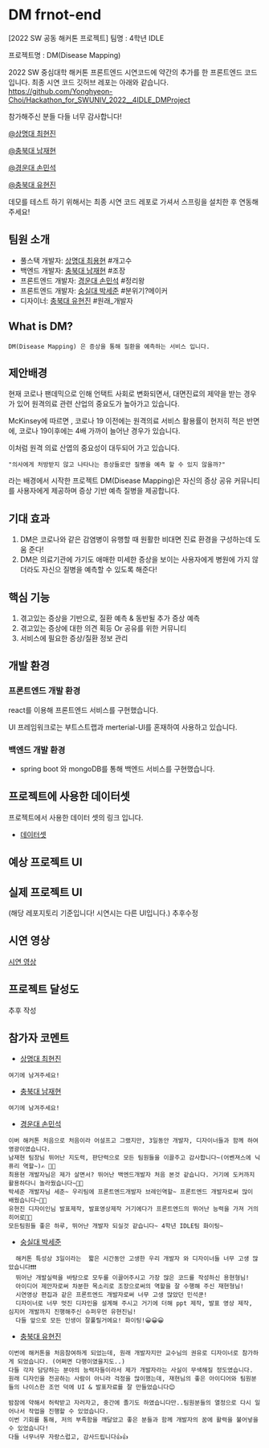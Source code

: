 # DM frnot-end
[2022 SW 공동 해커톤 프로젝트]
팀명 : 4학년 IDLE

프로젝트명 : DM(Disease Mapping)

2022 SW 중심대학 해커톤 프론트엔드 시연코드에 약간의 추가를 한 프론트엔드 코드입니다.
최종 시연 코드 깃허브 레포는 아래와 같습니다.
https://github.com/Yonghyeon-Choi/Hackathon_for_SWUNIV_2022__4IDLE_DMProject

참가해주신 분들 다들 너무 감사합니다!

[@상명대 최현진](https://github.com/Yonghyeon-Choi)

[@충북대 남재현](https://github.com/JaeHyeon-Nam)

[@경운대 손민석](https://github.com/SonMinSeock)

[@충북대 유현진](https://github.com/yu-podong)


데모를 테스트 하기 위해서는 최종 시연 코드 레포로 가셔서 스프링을 설치한 후 연동해 주세요!

## 팀원 소개
- 풀스택 개발자: [상명대 최용현](https://github.com/Yonghyeon-Choi) #개고수
- 백엔드 개발자: [충북대 남재현](https://github.com/JaeHyeon-Nam) #조장
- 프론트엔드 개발자: [경운대 손민석](https://github.com/SonMinSeock) #정리왕
- 프론트엔드 개발자: [숭실대 박세준](https://github.com/park-se-jun) #분위기?메이커
- 디자이너: [충북대 유현진](https://github.com/yu-podong) #원래_개발자
## What is DM?
```
DM(Disease Mapping) 은 증상을 통해 질환을 예측하는 서비스 입니다.
```
## 제안배경
  현재 코로나 팬데믹으로 인해 언택트 사회로 변화되면서, 대면진료의 제약을 받는 경우가 있어 원격의료 관련 산업의 중요도가 높아가고 있습니다.

  McKinsey에 따르면 , 코로나 19 이전에는 원격의료 서비스 활용률이 현저히 적은 반면에, 코로나 19이후에는 4배 가까이 늘어난 경우가 있습니다. 
  
  이처럼 원격 의료 산엽의 중요성이 대두되어 가고 있습니다.
  ```
  "의사에게 처방받지 않고 나타나는 증상들로만 질병을 예측 할 수 있지 않을까?"
  ```
  라는 배경에서 시작한 프로젝트 DM(Disease Mapping)은 자신의 증상 공유 커뮤니티를 사용자에게 제공하며 증상 기반 예측 질병을 제공합니다.
  
## 기대 효과
  1. DM은 코로나와 같은 감염병이 유행할 때 원활한 비대면 진료 환경을 구성하는데 도움 준다! 
  2. DM은 의료기관에 가기도 애매한 미세한 증상을 보이는 사용자에게 병원에 가지 않더라도 자신으 질병을 예측할 수 있도록 해준다! 

## 핵심 기능

 1. 겪고있는 증상을 기반으로, 질환 예측 & 동반될 추가 증상 예측
 2. 겪고있는 증상에 대한 의견 획등 Or 공유를 위한 커뮤니티
 3. 서비스에 필요한 증상/질환 정보 관리

## 개발 환경

### 프론트엔드 개발 환경
  react를 이용해 프론트엔드 서비스를 구현했습니다.
  
  UI 프레임워크로는 부트스트랩과 merterial-UI를 혼재하여 사용하고 있습니다.
### 백엔드 개발 환경
  - spring boot 와 mongoDB를 통해 백엔드 서비스를 구현했습니다.

## 프로젝트에 사용한  데이터셋
프로젝트에서 사용한 데이터 셋의 링크 입니다.
 - [데이터셋](https://people.dbmi.columbia.edu/~friedma/Projects/DiseaseSymptomKB/index.html)
## 예상 프로젝트 UI

## 실제 프로젝트 UI
(해당 레포지토리 기준입니다! 시연시는 다른 UI입니다.)
추후수정
## 시연 영상
[시연 영상](https://youtu.be/YJjPYJ8PYI8)
## 프로젝트 달성도
  추후 작성
## 참가자 코멘트

- [상명대 최현진](https://github.com/Yonghyeon-Choi)
```
여기에 남겨주세요!
```

- [충북대 남재현](https://github.com/JaeHyeon-Nam)
```
여기에 남겨주세요!
```
- [경운대 손민석](https://github.com/SonMinSeock)
```
이버 해커톤 처음으로 처음이라 어설프고 그랬지만, 3일동안 개발자, 디자이너들과 함께 하여 영광이였습니다.
남재현 팀장님 뛰어난 지도력, 판단력으로 모든 팀원들을 이끌주고 감사합니다~(어벤져스에 닉퓨리 역할~)✍️ 🧑‍💻
최용현 개발자님은 제가 살면서? 뛰어난 백엔드개발자 처음 본것 같습니다. 거기에 도커까지 활용하다니 놀라웠습니다~👨‍💻
박세준 개발자님 세준~ 우리팀에 프론트엔드개발자 브레인역할~ 프론트엔드 개발자로써 많이 배웠습니다~🧑‍💻
유현진 디자이인님 발표제작, 발표영상제작 거기에다가 프론트엔드의 뛰어난 능력을 가져 거의 히어로👩‍💻
모든팀원들 좋은 하루, 뛰어난 개발자 되실것 같습니다~ 4학년 IDLE팀 화이팅~
```
- [숭실대 박세준](https://github.com/park-se-jun)
```
  해커톤 특성상 3일이라는  짧은 시간동안 고생한 우리 개발자 와 디자이너들 너무 고생 많았습니다❗❗❗
  뛰어난 개발실력을 바탕으로 모두를 이끌어주시고 가장 많은 코드를 작성하신 용현형님!
  아이디어 제안자로써 차분한 목소리로 조장으로써의 역할을 잘 수행해 주신 재현형님!
  시연영상 편집과 같은 프론트엔드 개발자로써 너무 고생 많았던 민석쿤!
  디자이너로 너무 멋진 디자인을 설계해 주시고 거기에 더해 ppt 제작, 발표 영상 제작, 심지어 개발까지 진행해주신 슈퍼우먼 유현진님!
  다들 앞으로 모든 인생이 잘풀릴거에요! 화이팅!😀😀😀
```
- [충북대 유현진](https://github.com/yu-podong)
```
이번에 해커톤을 처음참여하게 되었는데, 원래 개발자지만 교수님의 권유로 디자이너로 참가하게 되었습니다. (어쩌면 다행이였을지도..)
다들 각자 담당하는 분야의 능력자들이라서 제가 개발자라는 사실이 무색해질 정도였습니다.
원래 디자인을 전공하는 사람이 아니라 걱정을 많이했는데, 재현님의 좋은 아이디어와 팀원분들의 나이스한 조언 덕에 UI & 발표자료를 잘 만들었습니다😊

밤잠에 약해서 허락받고 자러자고, 중간에 졸기도 하였습니다만..팀원분들의 열정으로 다시 일어나서 작업을 진행할 수 있었습니다.
이번 기회를 통해, 저의 부족함을 깨달았고 좋은 분들과 함께 개발자의 꿈에 활력을 불어넣을 수 있었습니다!
다들 너무너무 자랑스럽고, 감사드립니다👍👍
```
